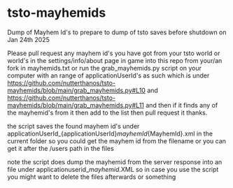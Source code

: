 # tsto-mayhemids
Dump of Mayhem Id's to prepare to dump of tsto saves before shutdown on Jan 24th 2025

Please pull request any mayhem id's you have got from your tsto world or world's in the settings/info/about page in game into this repo from your/an fork in mayhemids.txt
or run the grab_mayhemids.py script on your computer with an range of applicationUserId's as such which is under https://github.com/nutterthanos/tsto-mayhemids/blob/main/grab_mayhemids.py#L10 and https://github.com/nutterthanos/tsto-mayhemids/blob/main/grab_mayhemids.py#L11 and then if it finds any of the mayhemid's from it then add to the list then pull request it thanks.

the script saves the found mayhem id's under applicationUserId_{applicationUserId}_mayhemId_{MayhemId}.xml in the current folder
so you could get the mayhem id from the filename or you can get it after the /users path in the files

note the script does dump the mayhemid from the server response into an file under applicationuserid_*_mayhemid_*.XML so in case you use the script you might want to delete the files afterwards or something 
